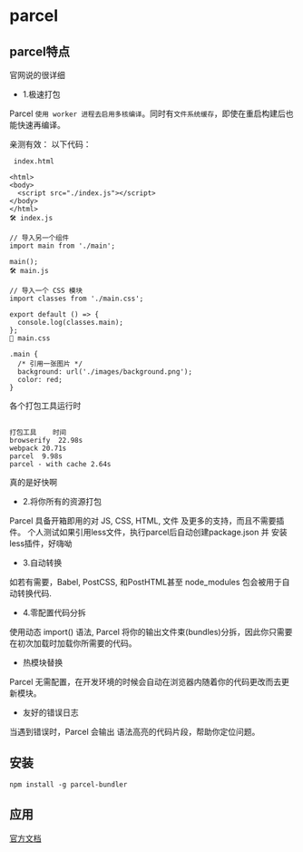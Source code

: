# parcel 
## parcel特点

官网说的很详细
- 1.极速打包

Parcel `使用 worker 进程去启用多核编译`。同时有`文件系统缓存`，即使在重启构建后也能快速再编译。

亲测有效：
以下代码：
```
 index.html

<html>
<body>
  <script src="./index.js"></script>
</body>
</html>
🛠 index.js

// 导入另一个组件
import main from './main';

main();
🛠 main.js

// 导入一个 CSS 模块
import classes from './main.css';

export default () => {
  console.log(classes.main);
};
💅 main.css

.main {
  /* 引用一张图片 */
  background: url('./images/background.png');
  color: red;
}
```
各个打包工具运行时
```

打包工具	时间
browserify	22.98s
webpack	20.71s
parcel	9.98s
parcel - with cache	2.64s
```
真的是好快啊

- 2.将你所有的资源打包

Parcel 具备开箱即用的对 JS, CSS, HTML, 文件 及更多的支持，而且不需要插件。
个人测试如果引用less文件，执行parcel后自动创建package.json 并 安装less插件，好嗨呦

- 3.自动转换

如若有需要，Babel, PostCSS, 和PostHTML甚至 node_modules 包会被用于自动转换代码.

- 4.零配置代码分拆

使用动态 import() 语法, Parcel 将你的输出文件束(bundles)分拆，因此你只需要在初次加载时加载你所需要的代码。

- 热模块替换

Parcel 无需配置，在开发环境的时候会自动在浏览器内随着你的代码更改而去更新模块。

- 友好的错误日志

当遇到错误时，Parcel 会输出 语法高亮的代码片段，帮助你定位问题。

## 安装

```
npm install -g parcel-bundler
```
## 应用

[官方文档](https://parceljs.org/code_splitting.html)